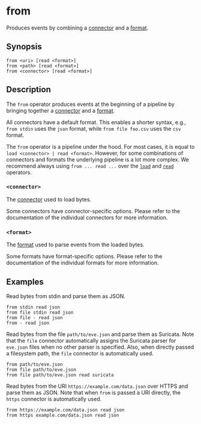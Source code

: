 # from

Produces events by combining a [connector][connectors] and a [format][formats].

## Synopsis

```
from <uri> [read <format>]
from <path> [read <format>]
from <connector> [read <format>]
```

## Description

The `from` operator produces events at the beginning of a pipeline by bringing
together a [connector][connectors] and a [format][formats].

All connectors have a default format. This enables a shorter syntax, e.g.,
`from stdin` uses the `json` format, while `from file foo.csv` uses the `csv`
format.

The `from` operator is a pipeline under the hood. For most cases, it is equal to
`load <connector> | read <format>`. However, for some combinations of
connectors and formats the underlying pipeline is a lot more complex. We
recommend always using `from ... read ...` over the [`load`](load.md) and
[`read`](../transformations/read.md) operators.

### `<connector>`

The [connector][connectors] used to load bytes.

Some connectors have connector-specific options. Please refer to the
documentation of the individual connectors for more information.

### `<format>`

The [format][formats] used to parse events from the loaded bytes.

Some formats have format-specific options. Please refer to the documentation of
the individual formats for more information.

## Examples

Read bytes from stdin and parse them as JSON.

```
from stdin read json
from file stdin read json
from file - read json
from - read json
```

Read bytes from the file `path/to/eve.json` and parse them as Suricata.
Note that the `file` connector automatically assigns the Suricata parser for
`eve.json` files when no other parser is specified.
Also, when directly passed a filesystem path, the `file` connector is automatically used.

```
from path/to/eve.json
from file path/to/eve.json
from file path/to/eve.json read suricata
```

Read bytes from the URI `https://example.com/data.json` over HTTPS and parse them as JSON.
Note that when `from` is passed a URI directly, the `https` connector is automatically used.

```
from https://example.com/data.json read json
from https example.com/data.json read json
```

[connectors]: ../../connectors.md
[formats]: ../../formats.md
